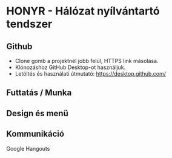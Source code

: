 # HONYR - Hálózat nyílvántartó tendszer


## Github

* Clone gomb a projektnél jobb felül, HTTPS link másolása.
* Klónozáshoz GitHub Desktop-ot használjuk.
* Letöltés és használati útmutató: https://desktop.github.com/


## Futtatás / Munka


## Design és menü


## Kommunikáció
Google Hangouts

